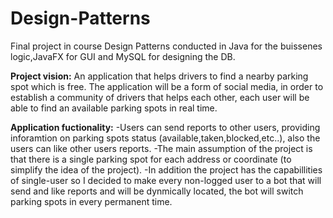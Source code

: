 # Design-Patterns
Final project in course Design Patterns conducted in Java for the buissenes logic,JavaFX for GUI and MySQL for designing the DB.

**Project vision:**
An application that helps drivers to find a nearby parking spot which is free.
The application will be a form of social media, in order to establish a community of drivers that helps each other, each user will be able to find an available parking spots in real time.

**Application fuctionality:**
-Users can send reports to other users, providing inforamtion on parking spots status (available,taken,blocked,etc..), also the users can like other users reports.
-The main assumption of the project is that there is a single parking spot for each address or coordinate (to simplify the idea of the project).
-In addition the project has the capabillities of single-user so I decided to make every non-logged user to a bot that will send and like reports and will be dynmically located, the bot will switch parking spots in every permanent time.
